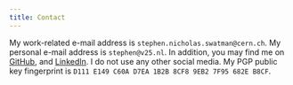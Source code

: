 ```yaml
---
title: Contact
---
```


My work-related e-mail address is `stephen.nicholas.swatman@cern.ch`. My
personal e-mail address is `stephen@v25.nl`. In addition, you may find me on
[GitHub](https://github.com/stephenswat), and
[LinkedIn](https://www.linkedin.com/in/stephen-nicholas-swatman-913a088a/). I
do not use any other social media. My PGP public key fingerprint is `D111 E149
C60A D7EA 1B2B 8CF8 9EB2 7F95 682E B8CF`.

